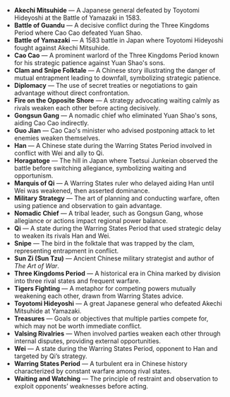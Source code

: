 - **Akechi Mitsuhide** — A Japanese general defeated by Toyotomi Hideyoshi at the Battle of Yamazaki in 1583.  
- **Battle of Guandu** — A decisive conflict during the Three Kingdoms Period where Cao Cao defeated Yuan Shao.  
- **Battle of Yamazaki** — A 1583 battle in Japan where Toyotomi Hideyoshi fought against Akechi Mitsuhide.  
- **Cao Cao** — A prominent warlord of the Three Kingdoms Period known for his strategic patience against Yuan Shao's sons.  
- **Clam and Snipe Folktale** — A Chinese story illustrating the danger of mutual entrapment leading to downfall, symbolizing strategic patience.  
- **Diplomacy** — The use of secret treaties or negotiations to gain advantage without direct confrontation.  
- **Fire on the Opposite Shore** — A strategy advocating waiting calmly as rivals weaken each other before acting decisively.  
- **Gongsun Gang** — A nomadic chief who eliminated Yuan Shao's sons, aiding Cao Cao indirectly.  
- **Guo Jian** — Cao Cao's minister who advised postponing attack to let enemies weaken themselves.  
- **Han** — A Chinese state during the Warring States Period involved in conflict with Wei and ally to Qi.  
- **Horagatoge** — The hill in Japan where Tsetsui Junkeian observed the battle before switching allegiance, symbolizing waiting and opportunism.  
- **Marquis of Qi** — A Warring States ruler who delayed aiding Han until Wei was weakened, then asserted dominance.  
- **Military Strategy** — The art of planning and conducting warfare, often using patience and observation to gain advantage.  
- **Nomadic Chief** — A tribal leader, such as Gongsun Gang, whose allegiance or actions impact regional power balance.  
- **Qi** — A state during the Warring States Period that used strategic delay to weaken its rivals Han and Wei.  
- **Snipe** — The bird in the folktale that was trapped by the clam, representing entrapment in conflict.  
- **Sun Zi (Sun Tzu)** — Ancient Chinese military strategist and author of *The Art of War*.  
- **Three Kingdoms Period** — A historical era in China marked by division into three rival states and frequent warfare.  
- **Tigers Fighting** — A metaphor for competing powers mutually weakening each other, drawn from Warring States advice.  
- **Toyotomi Hideyoshi** — A great Japanese general who defeated Akechi Mitsuhide at Yamazaki.  
- **Treasures** — Goals or objectives that multiple parties compete for, which may not be worth immediate conflict.  
- **Valsing Rivalries** — When involved parties weaken each other through internal disputes, providing external opportunities.  
- **Wei** — A state during the Warring States Period, opponent to Han and targeted by Qi’s strategy.  
- **Warring States Period** — A turbulent era in Chinese history characterized by constant warfare among rival states.  
- **Waiting and Watching** — The principle of restraint and observation to exploit opponents’ weaknesses before acting.

